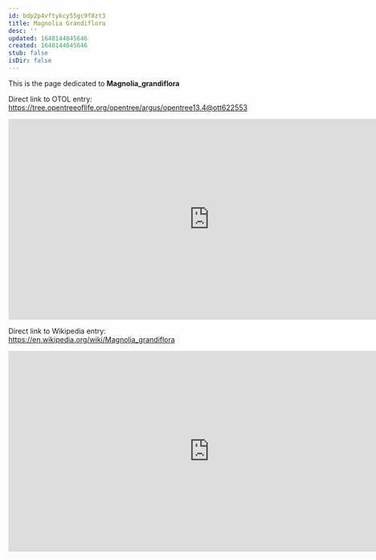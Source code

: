 ```yaml
---
id: bdp2p4vftykcy55gc9f8zt3
title: Magnolia Grandiflora
desc: ''
updated: 1648144045646
created: 1648144045646
stub: false
isDir: false
---
```

This is the page dedicated to **Magnolia_grandiflora**


Direct link to OTOL entry: https://tree.opentreeoflife.org/opentree/argus/opentree13.4@ott622553



<html>
    <body>
    <iframe src="https://tree.opentreeoflife.org/opentree/argus/opentree13.4@ott622553"
    width="800" height="400" frameborder="0" allowfullscreen> </iframe>
    </body>
</html>
    


Direct link to Wikipedia entry: https://en.wikipedia.org/wiki/Magnolia_grandiflora



<html>
    <body>
    <iframe src="https://en.wikipedia.org/wiki/Magnolia_grandiflora"
    width="800" height="400" frameborder="0" allowfullscreen> </iframe>
    </body>
</html>
    
